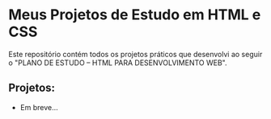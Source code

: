 # Meus Projetos de Estudo em HTML e CSS

Este repositório contém todos os projetos práticos que desenvolvi ao seguir o "PLANO DE ESTUDO – HTML PARA DESENVOLVIMENTO WEB".

## Projetos:
- Em breve...
